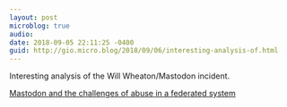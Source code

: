 ```yaml
---
layout: post
microblog: true
audio: 
date: 2018-09-05 22:11:25 -0400
guid: http://gio.micro.blog/2018/09/06/interesting-analysis-of.html
---
```

Interesting analysis of the Will Wheaton/Mastodon incident.

[Mastodon and the challenges of abuse in a federated system](https://nolanlawson.com/2018/08/31/mastodon-and-the-challenges-of-abuse-in-a-federated-system/)
